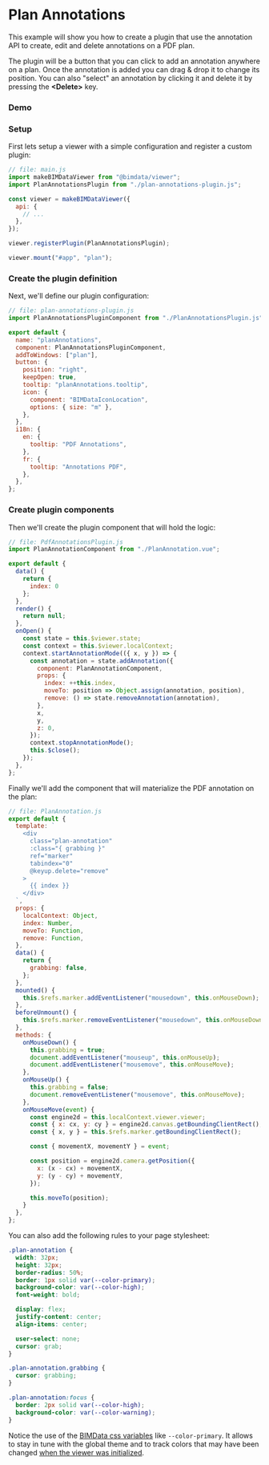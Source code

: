 # Plan Annotations

This example will show you how to create a plugin that use the annotation API
to create, edit and delete annotations on a PDF plan.

The plugin will be a button that you can click to add an annotation anywhere on a plan.
Once the annotation is added you can drag & drop it to change its position.
You can also "select" an annotation by clicking it and delete it by pressing the **&lt;Delete&gt;** key.

### Demo

<ClientOnly>
  <style>
    .plan-annotation {
      width: 32px;
      height: 32px;
      border-radius: 50%;
      border: 1px solid var(--color-primary);
      background-color: var(--color-high);
      font-weight: bold;
      display: flex;
      justify-content: center;
      align-items: center;
      user-select: none;
      cursor: grab;
    }
    .plan-annotation.grabbing {
      cursor: grabbing;
    }
    .plan-annotation:focus {
      border: 2px solid var(--color-high);
      background-color: var(--color-warning);
    }
  </style>
  <BIMDataViewer config="planAnnotations"/>
</ClientOnly>

### Setup

First lets setup a viewer with a simple configuration and register a custom plugin:

```js
// file: main.js
import makeBIMDataViewer from "@bimdata/viewer";
import PlanAnnotationsPlugin from "./plan-annotations-plugin.js";

const viewer = makeBIMDataViewer({
  api: {
    // ...
  },
});

viewer.registerPlugin(PlanAnnotationsPlugin);

viewer.mount("#app", "plan");
```

### Create the plugin definition

Next, we'll define our plugin configuration:

```js
// file: plan-annotations-plugin.js
import PlanAnnotationsPluginComponent from "./PlanAnnotationsPlugin.js";

export default {
  name: "planAnnotations",
  component: PlanAnnotationsPluginComponent,
  addToWindows: ["plan"],
  button: {
    position: "right",
    keepOpen: true,
    tooltip: "planAnnotations.tooltip",
    icon: {
      component: "BIMDataIconLocation",
      options: { size: "m" },
    },
  },
  i18n: {
    en: {
      tooltip: "PDF Annotations",
    },
    fr: {
      tooltip: "Annotations PDF",
    },
  },
};
```

### Create plugin components

Then we'll create the plugin component that will hold the logic:

```js
// file: PdfAnnotationsPlugin.js
import PlanAnnotationComponent from "./PlanAnnotation.vue";

export default {
  data() {
    return {
      index: 0
    };
  },
  render() {
    return null;
  },
  onOpen() {
    const state = this.$viewer.state;
    const context = this.$viewer.localContext;
    context.startAnnotationMode(({ x, y }) => {
      const annotation = state.addAnnotation({
        component: PlanAnnotationComponent,
        props: {
          index: ++this.index,
          moveTo: position => Object.assign(annotation, position),
          remove: () => state.removeAnnotation(annotation),
        },
        x,
        y,
        z: 0,
      });
      context.stopAnnotationMode();
      this.$close();
    });
  },
};
```

Finally we'll add the component that will materialize the PDF annotation on the plan:

```js
// file: PlanAnnotation.js
export default {
  template: `
    <div
      class="plan-annotation"
      :class="{ grabbing }"
      ref="marker"
      tabindex="0"
      @keyup.delete="remove"
    >
      {{ index }}
    </div>
  `,
  props: {
    localContext: Object,
    index: Number,
    moveTo: Function,
    remove: Function,
  },
  data() {
    return {
      grabbing: false,
    };
  },
  mounted() {
    this.$refs.marker.addEventListener("mousedown", this.onMouseDown);
  },
  beforeUnmount() {
    this.$refs.marker.removeEventListener("mousedown", this.onMouseDown);
  },
  methods: {
    onMouseDown() {
      this.grabbing = true;
      document.addEventListener("mouseup", this.onMouseUp);
      document.addEventListener("mousemove", this.onMouseMove);
    },
    onMouseUp() {
      this.grabbing = false;
      document.removeEventListener("mousemove", this.onMouseMove);
    },
    onMouseMove(event) {
      const engine2d = this.localContext.viewer.viewer;
      const { x: cx, y: cy } = engine2d.canvas.getBoundingClientRect();
      const { x, y } = this.$refs.marker.getBoundingClientRect();

      const { movementX, movementY } = event;

      const position = engine2d.camera.getPosition({
        x: (x - cx) + movementX,
        y: (y - cy) + movementY,
      });

      this.moveTo(position);
    }
  },
};
```

You can also add the following rules to your page stylesheet:

```css
.plan-annotation {
  width: 32px;
  height: 32px;
  border-radius: 50%;
  border: 1px solid var(--color-primary);
  background-color: var(--color-high);
  font-weight: bold;

  display: flex;
  justify-content: center;
  align-items: center;

  user-select: none;
  cursor: grab;
}

.plan-annotation.grabbing {
  cursor: grabbing;
}

.plan-annotation:focus {
  border: 2px solid var(--color-high);
  background-color: var(--color-warning);
}
```

Notice the use of the [BIMData css variables](https://design.bimdata.io/guidelines-utilities/variables) like `--color-primary`. It allows to stay in tune with the global theme and to track colors that may have been changed [when the viewer was initialized](../guide/#colors-🎨).